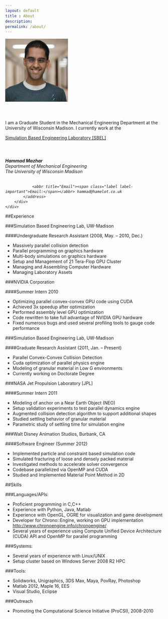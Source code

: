 ```yaml
---
layout: default
title : About
description:
permalink: /about/
---
```





<div class="well" >
	<div class="row">
		<div class="col-md-3">
			<img src="/assets/media/images/hammad.png" alt="Hammad Mazhar" class="img-rounded" width = "200px" >
		</div>
		<div class="col-md-4">
			<h4>&nbsp;</h4>
			<p>I am a Graduate Student in the Mechanical Engineering Department at the University of Wisconsin Madison. I currently work at the </p> <a href="http://sbel.wisc.edu">Simulation Based Engineering Laboratory [SBEL] </a>
		</div>
		<div class="col-md-4">
			<h4>&nbsp;</h4>
			<address>
				<strong>Hammad Mazhar</strong><br>
				Department of Mechanical Engineering<br>
				The University of Wisconsin Madison<br>
				<br>

				<abbr title="Email"><span class="label label-important">Email:</span></abbr> hammad@hamelot.co.uk
			</address>
		</div>
	</div>
</div>

##Experience

###Simulation  Based Engineering Lab, UW-Madison

####Undergraduate  Research Assistant (2008, May. – 2010, Dec.)

* Massively  parallel collision detection
* Parallel  programming on graphics hardware
* Multi-body  simulations on graphics hardware
* Setup  and Management of 21 Tera-Flop GPU Cluster
* Managing  and Assembling Computer Hardware
* Managing  Laboratory Assets

###NVIDIA Corporation

####Summer Intern 2010

* Optimizing  parallel convex-convex GPU code using CUDA
* Achieved  3x speedup after optimization
* Performed  assembly level GPU optimization
* Code  rewritten to take full advantage of NVIDIA GPU hardware
* Fixed  numerous bugs and used several profiling tools to gauge code performance


###Simulation  Based Engineering Lab, UW-Madison

####Graduate  Research Assistant (2011, Jan. – Present)

* Parallel Convex-Convex Collision Detection
* Cuda optimization of parallel physics engine
* Modeling of granular material in Low G environments
* Currently working on Doctorate Degree


###NASA Jet Propulsion Laboratory [JPL]

####Summer Intern 2011

* Modeling of anchor on a Near Earth Object (NEO)
* Setup validation experiments to test parallel dynamics engine
* Augmented collision detection algorithm to support additional shapes
* Studied settling behavior of granular material
* Parametric study of settling time for simulation engine

###Walt Disney Animation Studios, Burbank, CA

####Software Engineer (Summer 2012)

* Implemented particle and constraint based simulation code
* Simulated fracturing of loose and densely packed material
* Investigated methods to accelerate solver convergence
* Codebase parallelized via OpenMP and CUDA
* Studied and Implemented Material Point Method in 2D


##Skills

###Languages/APIs: 

* Proficient programming in C,C++
* Experience with Python, Java, Matlab
* Experience with OpenGL, OGRE for visualization and game development
* Developer for Chrono::Engine, working on GPU implementation http://www.chronoengine.info/chronoengine/
* Several years of experience using Compute Unified Device Architecture (CUDA) API and OpenMP for parallel programming 

###Systems:

* Several years of experience with Linux/UNIX
* Setup cluster based on Windows Server 2008 R2 HPC

###Tools:

* Solidworks, Unigraphics, 3DS Max, Maya, PovRay, Photoshop
* Matlab 2012, Maple 16, EES
* Visual Studio, Eclipse

###Outreach

* Promoting the Computational Science Initiative (ProCSI), 2008-2010
